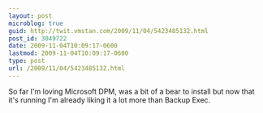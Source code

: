 ```yaml
---
layout: post
microblog: true
guid: http://twit.vmstan.com/2009/11/04/5423485132.html
post_id: 3049722
date: 2009-11-04T10:09:17-0600
lastmod: 2009-11-04T10:09:17-0600
type: post
url: /2009/11/04/5423485132.html
---
```

So far I'm loving Microsoft DPM, was a bit of a bear to install but now that it's running I'm already liking it a lot more than Backup Exec.
